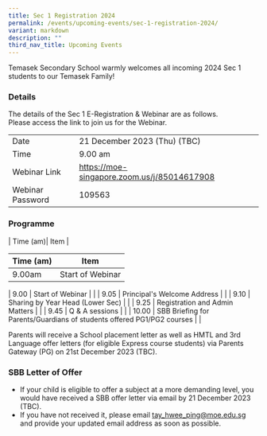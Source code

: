 ```yaml
---
title: Sec 1 Registration 2024
permalink: /events/upcoming-events/sec-1-registration-2024/
variant: markdown
description: ""
third_nav_title: Upcoming Events
---
```

Temasek Secondary School warmly welcomes all incoming 2024 Sec 1 students to our Temasek Family!

### Details
The details of the Sec 1 E-Registration &amp; Webinar are as follows.<br>
Please access the link to join us for the Webinar.<br>

|   |   |   |
| -------- | -------- | -------- |
| Date    | 21 December 2023 (Thu) (TBC)     |  |
| Time    | 9.00 am     |  |
| Webinar Link    | https://moe-singapore.zoom.us/j/85014617908     |  |
| Webinar Password    | 109563  |  |



### Programme
| Time (am)| Item | 


| Time (am) | Item | 
| ------ | ------ |
|  9.00am|Start of Webinar|


| 9.00     | Start of Webinar     |      |
| 9.05     | Principal's Welcome Address |      |
| 9.10     | Sharing by Year Head (Lower Sec)  |      |
| 9.25     | Registration and Admin Matters     |      |
| 9.45     | Q &amp; A sessions     |      |
| 10.00    | SBB Briefing for Parents/Guardians of students offered PG1/PG2 courses |      |


Parents will receive a School placement letter as well as HMTL and 3rd Language offer letters (for eligible Express course students) via Parents Gateway (PG) on 21st December 2023 (TBC).

### SBB Letter of Offer
* If your child is eligible to offer a subject at a more demanding level, you would have received a SBB offer letter via email by 21 December 2023 (TBC).
* If you have not received it, please email tay_hwee_ping@moe.edu.sg and provide your updated email address as soon as possible.
